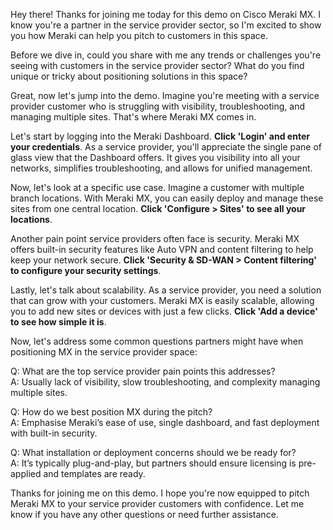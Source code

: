 Hey there! Thanks for joining me today for this demo on Cisco Meraki MX. I know you're a partner in the service provider sector, so I'm excited to show you how Meraki can help you pitch to customers in this space.

Before we dive in, could you share with me any trends or challenges you're seeing with customers in the service provider sector? What do you find unique or tricky about positioning solutions in this space?

Great, now let's jump into the demo. Imagine you're meeting with a service provider customer who is struggling with visibility, troubleshooting, and managing multiple sites. That's where Meraki MX comes in.

Let's start by logging into the Meraki Dashboard. **Click 'Login' and enter your credentials**. As a service provider, you'll appreciate the single pane of glass view that the Dashboard offers. It gives you visibility into all your networks, simplifies troubleshooting, and allows for unified management.

Now, let's look at a specific use case. Imagine a customer with multiple branch locations. With Meraki MX, you can easily deploy and manage these sites from one central location. **Click 'Configure > Sites' to see all your locations**.

Another pain point service providers often face is security. Meraki MX offers built-in security features like Auto VPN and content filtering to help keep your network secure. **Click 'Security & SD-WAN > Content filtering' to configure your security settings**.

Lastly, let's talk about scalability. As a service provider, you need a solution that can grow with your customers. Meraki MX is easily scalable, allowing you to add new sites or devices with just a few clicks. **Click 'Add a device' to see how simple it is**.

Now, let's address some common questions partners might have when positioning MX in the service provider space:

Q: What are the top service provider pain points this addresses?  
A: Usually lack of visibility, slow troubleshooting, and complexity managing multiple sites.

Q: How do we best position MX during the pitch?  
A: Emphasise Meraki’s ease of use, single dashboard, and fast deployment with built-in security.

Q: What installation or deployment concerns should we be ready for?  
A: It’s typically plug-and-play, but partners should ensure licensing is pre-applied and templates are ready.

Thanks for joining me on this demo. I hope you're now equipped to pitch Meraki MX to your service provider customers with confidence. Let me know if you have any other questions or need further assistance.